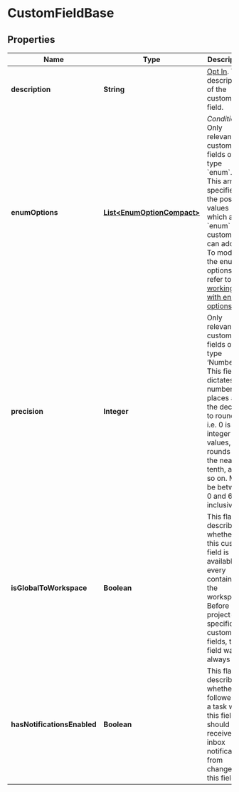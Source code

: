 # CustomFieldBase

## Properties
Name | Type | Description | Notes
------------ | ------------- | ------------- | -------------
**description** | **String** | [Opt In](#input-output-options). The description of the custom field. |  [optional]
**enumOptions** | [**List&lt;EnumOptionCompact&gt;**](EnumOptionCompact.md) | *Conditional*. Only relevant for custom fields of type &#x60;enum&#x60;. This array specifies the possible values which an &#x60;enum&#x60; custom field can adopt. To modify the enum options, refer to [working with enum options](#create-an-enum-option). |  [optional]
**precision** | **Integer** | Only relevant for custom fields of type ‘Number’. This field dictates the number of places after the decimal to round to, i.e. 0 is integer values, 1 rounds to the nearest tenth, and so on. Must be between 0 and 6, inclusive. |  [optional]
**isGlobalToWorkspace** | **Boolean** | This flag describes whether this custom field is available to every container in the workspace. Before project-specific custom fields, this field was always true. |  [optional]
**hasNotificationsEnabled** | **Boolean** | This flag describes whether a follower of a task with this field should receive inbox notifications from changes to this field. |  [optional]
